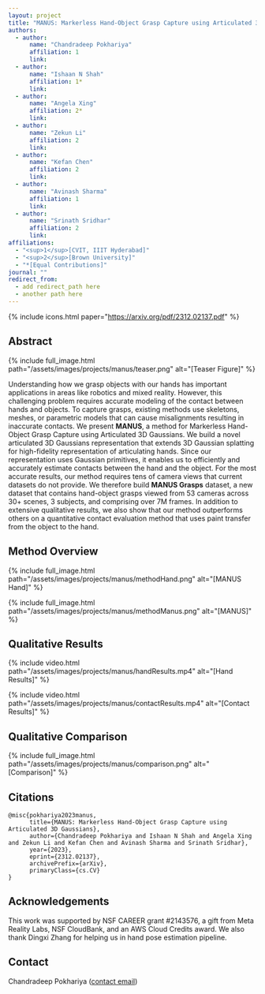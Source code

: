 ```yaml
---
layout: project
title: "MANUS: Markerless Hand-Object Grasp Capture using Articulated 3D Gaussians"
authors:
  - author:
      name: "Chandradeep Pokhariya"
      affiliation: 1
      link:
  - author:
      name: "Ishaan N Shah"
      affiliation: 1*
      link:
  - author:
      name: "Angela Xing"
      affiliation: 2*
      link:
  - author:
      name: "Zekun Li" 
      affiliation: 2
      link:
  - author:
      name: "Kefan Chen"
      affiliation: 2
      link:
  - author:
      name: "Avinash Sharma"
      affiliation: 1
      link:
  - author:
      name: "Srinath Sridhar"
      affiliation: 2
      link:
affiliations:
  - "<sup>1</sup>[CVIT, IIIT Hyderabad]"
  - "<sup>2</sup>[Brown University]"
  - "*[Equal Contributions]"
journal: ""
redirect_from:
  - add redirect_path here
  - another path here
---
```


{% include icons.html paper="https://arxiv.org/pdf/2312.02137.pdf" %}

## Abstract

{% include full_image.html path="/assets/images/projects/manus/teaser.png" alt="[Teaser Figure]" %}

Understanding how we grasp objects with our hands has important applications in areas like robotics and mixed reality.
However, this challenging problem requires accurate modeling of the contact between hands and objects.
To capture grasps, existing methods use skeletons, meshes, or parametric models that can cause misalignments resulting in inaccurate contacts.
We present **MANUS**, a method for Markerless Hand-Object Grasp Capture using Articulated 3D Gaussians. 
We build a novel articulated 3D Gaussians representation that extends 3D Gaussian splatting for high-fidelity representation of articulating hands.
Since our representation uses Gaussian primitives, it enables us to efficiently and accurately estimate contacts between the hand and the object.
For the most accurate results, our method requires tens of camera views that current datasets do not provide.
We therefore build **MANUS Grasps** dataset, a new dataset that contains hand-object grasps viewed from 53 cameras across 30+ scenes, 3 subjects, and comprising over 7M frames.
In addition to extensive qualitative results, we also show that our method outperforms others on a quantitative contact evaluation method that uses paint transfer from the object to the hand.

## Method Overview

{% include full_image.html path="/assets/images/projects/manus/methodHand.png" alt="[MANUS Hand]" %}

{% include full_image.html path="/assets/images/projects/manus/methodManus.png" alt="[MANUS]" %}

## Qualitative Results

{% include video.html path="/assets/images/projects/manus/handResults.mp4" alt="[Hand Results]" %}

{% include video.html path="/assets/images/projects/manus/contactResults.mp4" alt="[Contact Results]" %}

## Qualitative Comparison

{% include full_image.html path="/assets/images/projects/manus/comparison.png" alt="[Comparison]" %}



## Citations
```
@misc{pokhariya2023manus,
      title={MANUS: Markerless Hand-Object Grasp Capture using Articulated 3D Gaussians}, 
      author={Chandradeep Pokhariya and Ishaan N Shah and Angela Xing and Zekun Li and Kefan Chen and Avinash Sharma and Srinath Sridhar},
      year={2023},
      eprint={2312.02137},
      archivePrefix={arXiv},
      primaryClass={cs.CV}
}
```

## Acknowledgements
This work was supported by NSF CAREER grant #2143576, a gift from Meta Reality Labs, NSF CloudBank, and an AWS Cloud Credits award. We also thank Dingxi Zhang for helping us in hand pose estimation pipeline. 

## Contact

Chandradeep Pokhariya ([contact email](chandradeep.pokhariya@research.iiit.ac.in))
